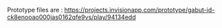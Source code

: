 Prototype files are : https://projects.invisionapp.com/prototype/gabut-id-ck8enooao000jas0162qfe9vs/play/94134edd
